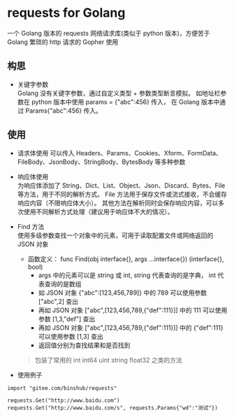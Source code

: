 # requests for Golang
一个 Golang 版本的 requests 网络请求库(类似于 python 版本)，方便苦于 Golang 繁琐的 http 请求的 Gopher 使用

## 构思
- 关键字参数  
Golang 没有关键字参数，通过自定义类型 + 参数类型断言模拟。
如地址栏参数在 python 版本中使用 params = {"abc":456} 传入，
在 Golang 版本中通过 Params{"abc":456} 传入。

## 使用
- 请求体使用
可以传入 Headers、Params、Cookies、Xform、FormData、FileBody、JsonBody、StringBody、BytesBody 等多种参数


- 响应体使用  
为响应体添加了 String、Dict、List、Object、Json、Discard、Bytes、File 等方法，用于不同的解析方式。
File 方法用于保存文件或流式接收，不会缓存响应内容（不限响应体大小）。
其他方法在解析同时会保存响应内容，可以多次使用不同解析方式处理（建议用于响应体不大的情况）。

- Find 方法  
使用多级参数查找一个对象中的元素，可用于读取配置文件或网络返回的 JSON 对象
  - 函数定义： func Find(obj interface{}, args ...interface{}) (interface{}, bool)  
    - args 中的元素可以是 string 或 int, string 代表查询的是字典， int 代表查询的是数组
    - 如 JSON 对象 {"abc":[123,456,789]} 中的 789 可以使用参数 ["abc",2] 查出
    - 再如 JSON 对象 ["abc",[123,456,789,{"def":111}]] 中的 111 可以使用参数 [1,3,"def"] 查出
    - 再如 JSON 对象 ["abc",[123,456,789,{"def":111}]] 中的 {"def":111} 可以使用参数 [1,3] 查出
    - 返回值分别为查找结果和是否找到
  > 包装了常用的 int int64 uint string float32 之类的方法 

- 使用例子
```
import "gitee.com/binshub/requests"

requests.Get("http://www.baidu.com")
requests.Get("http://www.baidu.com/s", requests.Params{"wd":"测试"})
```


